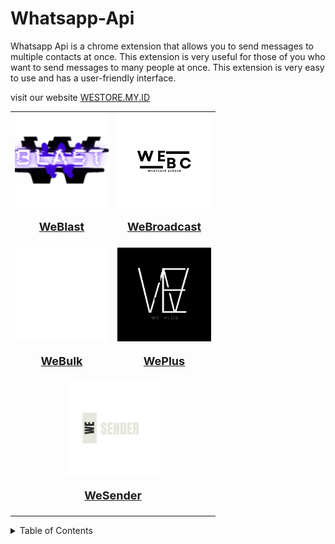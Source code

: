 # Whatsapp-Api

Whatsapp Api is a chrome extension that allows you to send messages to multiple contacts at once. This extension is very useful for those of you who want to send messages to many people at once. This extension is very easy to use and has a user-friendly interface.

visit our website [WESTORE.MY.ID](https://westore.my.id/)

<table>
  <tr>
    <td align="center" valign="middle">
        <a href="https://github.com/rezapace/Whatsapp-Api/tree/main/Weblast" target="_blank">
            <img src="https://github.com/rezapace/Whatsapp-Api/blob/main/Weblast/picture/logo/WEBLAST.png?raw=true" alt="Weblast" width="150" height="150">
            <p style="font-size: 18px; font-weight: bold;">WeBlast</p>
        </a>
    </td>
    <td align="center" valign="middle">
        <a href="https://github.com/rezapace/Whatsapp-Api/tree/main/WeBroadcast" target="_blank">
            <img src="https://github.com/rezapace/Whatsapp-Api/blob/main/WeBroadcast/picture/LOGO/weBroadcast.png?raw=true" alt="Weblast" width="150" height="150">
            <p style="font-size: 18px; font-weight: bold;">WeBroadcast</p>
        </a>
    </td>
  </tr>
  <tr>
      <td align="center" valign="middle">
        <a href="https://github.com/rezapace/Whatsapp-Api/tree/main/WeBulk" target="_blank">
            <img src="https://github.com/rezapace/Whatsapp-Api/blob/main/WeBulk/picture/LOGO/webulk%20(1).png?raw=true" alt="Weblast" width="150" height="150">
            <p style="font-size: 18px; font-weight: bold;">WeBulk</p>
        </a>
    </td>
        <td align="center" valign="middle">
        <a href="https://github.com/rezapace/Whatsapp-Api/tree/main/WePlus" target="_blank">
            <img src="https://github.com/rezapace/Whatsapp-Api/blob/main/WePlus/picture/LOGO/WEPLUS%20(2).png?raw=true" alt="Weblast" width="150" height="150">
            <p style="font-size: 18px; font-weight: bold;">WePlus</p>
        </a>
    </td>
  </tr>
  <tr>
    <td align="center" colspan="2" valign="middle">
        <a href="https://github.com/rezapace/Whatsapp-Api/tree/main/WeSender" target="_blank">
            <img src="https://github.com/rezapace/Whatsapp-Api/blob/main/WeSender/picture/LOGO/wesender%20(1).png?raw=true" alt="Weblast" width="150" height="150">
            <p style="font-size: 18px; font-weight: bold;">WeSender</p>
        </a>
    </td>
  </tr>
</table>



<!-- make it drop down -->
<details>
  <summary>Table of Contents</summary>
  
  - [Website](https://westore.my.id/)

  - [store](https://lynk.id/wetools)

#WhatsApp #WhatsAppAPI #WhatsAppBot #WhatsAppClone #WhatsAppWeb #WhatsAppAutomation #WhatsAppIntegration #WhatsAppSDK #WhatsAppLibrary #WhatsAppChat #WhatsAppMessenger #WhatsAppStatus #WhatsAppBackup #WhatsAppScript #WhatsAppEncryption #WhatsAppWebBot #WhatsAppServer #WhatsAppGroup #WhatsAppMessage #WhatsAppNotifications #WhatsAppTools #WhatsAppFramework #WhatsAppAPIWrapper #WhatsAppGateway #WhatsAppSPAM #WhatsAppCommunication #WhatsAppBroadcast #WhatsAppBridge #WhatsAppHack #WhatsAppSelenium #WhatsAppMonitor #WhatsAppWebhook #WhatsAppNodeJS #WhatsAppPython #WhatsAppPHP #WhatsAppJavaScript #WhatsAppReact #WhatsAppReactNative #WhatsAppFlutter #WhatsAppDjango #WhatsAppBotFramework #WhatsAppBotPython #WhatsAppBotJavaScript #WhatsAppBotNodeJS #WhatsAppExtensions #WhatsAppIntegrationAPI #WhatsAppScripts #WhatsAppSessions #WhatsAppDatabase #WhatsAppAuth #WhatsAppLogin #WhatsAppMedia #WhatsAppFileTransfer #WhatsAppAnalytics #WhatsAppTracking #WhatsAppData #WhatsAppSync #WhatsAppUpdater #WhatsAppBackupScript #WhatsAppSyncScript #WhatsAppMediaBot #WhatsAppGroupBot #WhatsAppMultiDevice #WhatsAppContactSync #WhatsAppProfilePicture #WhatsAppUserStatus #WhatsAppBotSetup #WhatsAppBotManager #WhatsAppDatabaseSync #WhatsAppBotNode #WhatsAppBotServer #WhatsAppUserAPI #WhatsAppProject #WhatsAppSecurity #WhatsAppPrivacy #WhatsAppChatBot #WhatsAppBusinessAPI #WhatsAppBusinessBot #WhatsAppBusinessIntegration #WhatsAppScheduler #WhatsAppSchedulerBot #WhatsAppAutoResponder #WhatsAppResponder #WhatsAppResponderBot #WhatsAppChatHistory #WhatsAppHistory #WhatsAppHistoryBackup #WhatsAppExporter #WhatsAppExporterScript #WhatsAppChatExporter #WhatsAppMediaExporter #WhatsAppCloudSync #WhatsAppCloudBackup #WhatsAppBotAssistant #WhatsAppBotSupport #WhatsAppSupportBot #WhatsAppCustomerSupport #WhatsAppHelpDesk #WhatsAppHelpBot #WhatsAppCustomerService
WhatsApp, WhatsApp Web, WhatsApp Business, WhatsApp Download, WhatsApp Messenger, WhatsApp Status, WhatsApp Video Call, WhatsApp Voice Call, WhatsApp Group Chat, WhatsApp Chat, WhatsApp Message, WhatsApp Online, WhatsApp Login, WhatsApp Sign Up, WhatsApp Account, WhatsApp Profile, WhatsApp Settings, WhatsApp Emoji, WhatsApp Sticker, WhatsApp GIF, WhatsApp File Transfer, WhatsApp Voice Message, WhatsApp Audio, WhatsApp Video, WhatsApp Image, WhatsApp Document, WhatsApp Location, WhatsApp Contact, WhatsApp Number, WhatsApp QR Code, WhatsApp Web Scan, WhatsApp Desktop, WhatsApp Laptop, WhatsApp Computer, WhatsApp Tablet, WhatsApp Mobile, WhatsApp Android, WhatsApp iOS, WhatsApp Windows, WhatsApp Mac, WhatsApp Linux, WhatsApp Ubuntu, WhatsApp Debian, WhatsApp Fedora, WhatsApp CentOS, WhatsApp RHEL, WhatsApp WhatsApp Plus, WhatsApp GB WhatsApp, WhatsApp Yo WhatsApp, WhatsApp OG WhatsApp, WhatsApp WhatsApp Prime, WhatsApp WhatsApp Pro, WhatsApp WhatsApp Gold, WhatsApp WhatsApp Diamond, WhatsApp WhatsApp Platinum, WhatsApp WhatsApp Premium, WhatsApp WhatsApp Elite, WhatsApp WhatsApp VIP, WhatsApp WhatsApp Master, WhatsApp WhatsApp Extreme, WhatsApp WhatsApp Ultimate, WhatsApp WhatsApp Pro, WhatsApp WhatsApp Turbo, WhatsApp WhatsApp Nitro, WhatsApp WhatsApp Hyper, WhatsApp WhatsApp Ultra, WhatsApp WhatsApp Max, WhatsApp WhatsApp Extreme, WhatsApp WhatsApp Pro Max, WhatsApp WhatsApp Turbo Max, WhatsApp WhatsApp Nitro Max, WhatsApp WhatsApp Hyper Max, WhatsApp WhatsApp Ultra Max, WhatsApp WhatsApp Max Pro, WhatsApp WhatsApp Pro Max Turbo, WhatsApp WhatsApp Turbo Max Nitro, WhatsApp WhatsApp Nitro Max Hyper, WhatsApp WhatsApp Hyper Max Ultra, WhatsApp WhatsApp Ultra Max Pro, WhatsApp WhatsApp Pro Max Ultra, WhatsApp WhatsApp Ultra Turbo, WhatsApp WhatsApp Turbo Ultra Nitro, WhatsApp WhatsApp Nitro Ultra Hyper, WhatsApp WhatsApp Hyper Ultra Max, WhatsApp WhatsApp Max Ultra Pro, WhatsApp WhatsApp Pro Ultra Max Turbo, WhatsApp WhatsApp Turbo Ultra Nitro Max, WhatsApp WhatsApp Nitro Ultra Hyper Max, WhatsApp WhatsApp Hyper Ultra Max Pro, WhatsApp WhatsApp Ultra Max Pro Turbo, WhatsApp WhatsApp Turbo Ultra Nitro Max Hyper, WhatsApp WhatsApp Nitro Ultra Hyper Max Pro, WhatsApp WhatsApp Hyper Ultra Max Pro Turbo, WhatsApp WhatsApp Ultra Max Pro Turbo Nitro, WhatsApp WhatsApp Turbo Ultra Nitro Max Hyper Pro, WhatsApp WhatsApp Nitro Ultra Hyper Max Pro Turbo, WhatsApp WhatsApp Hyper Ultra Max Pro Turbo Nitro, WhatsApp WhatsApp Ultra Max Pro Turbo Nitro Hyper, WhatsApp WhatsApp Turbo Ultra Nitro Max Hyper Pro Turbo, WhatsApp WhatsApp Nitro Ultra Hyper Max Pro Turbo Nitro, WhatsApp WhatsApp Hyper Ultra Max Pro Turbo Nitro Hyper, WhatsApp WhatsApp Ultra Max Pro Turbo Nitro Hyper Max, WhatsApp WhatsApp Turbo Ultra Nitro Max Hyper Pro Turbo Nitro, WhatsApp WhatsApp Nitro Ultra Hyper Max Pro Turbo Nitro Hyper, WhatsApp WhatsApp Hyper Ultra Max Pro Turbo Nitro Hyper Max, WhatsApp WhatsApp Ultra Max Pro Turbo Nitro Hyper Max Pro, WhatsApp WhatsApp Turbo Ultra Nitro Max Hyper Pro Turbo Nitro Hyper, WhatsApp WhatsApp Nitro Ultra Hyper Max Pro Turbo Nitro Hyper Max, WhatsApp WhatsApp Hyper Ultra Max Pro Turbo Nitro Hyper Max Pro, WhatsApp WhatsApp Ultra Max Pro Turbo Nitro Hyper Max Pro Turbo, WhatsApp WhatsApp Turbo Ultra Nitro Max Hyper Pro Turbo Nitro Hyper Max, WhatsApp WhatsApp Nitro Ultra Hyper Max Pro Turbo Nitro Hyper Max Pro, WhatsApp WhatsApp Hyper Ultra Max Pro Turbo Nitro Hyper Max Pro Turbo, WhatsApp WhatsApp Ultra Max Pro Turbo Nitro Hyper Max Pro Turbo Nitro, WhatsApp WhatsApp Turbo Ultra Nitro Max Hyper Pro Turbo Nitro Hyper Max Pro, WhatsApp WhatsApp Nitro Ultra Hyper Max Pro Turbo Nitro Hyper Max Pro Turbo, WhatsApp WhatsApp Hyper Ultra Max Pro Turbo Nitro Hyper Max Pro Turbo Nitro, WhatsApp WhatsApp Ultra Max Pro Turbo Nitro Hyper Max Pro Turbo Nitro Hyper, WhatsApp WhatsApp Turbo Ultra Nitro Max Hyper Pro Turbo Nitro Hyper Max Pro Turbo, WhatsApp WhatsApp Nitro Ultra Hyper Max Pro Turbo Nitro Hyper Max Pro Turbo Nitro, WhatsApp WhatsApp Hyper Ultra Max Pro Turbo Nitro Hyper Max Pro Turbo Nitro Hyper, WhatsApp WhatsApp Ultra Max Pro Turbo Nitro Hyper Max Pro Turbo Nitro Hyper Max, WhatsApp WhatsApp Turbo Ultra Nitro Max Hyper Pro Turbo Nitro Hyper Max Pro Turbo Nitro, WhatsApp WhatsApp Nitro Ultra Hyper Max Pro Turbo Nitro Hyper Max Pro Turbo Nitro Hyper, WhatsApp WhatsApp Hyper Ultra Max Pro Turbo Nitro Hyper Max Pro Turbo Nitro Hyper Max, WhatsApp WhatsApp Ultra Max Pro Turbo Nitro Hyper Max Pro Turbo Nitro Hyper Max Pro, WhatsApp WhatsApp Turbo Ultra Nitro Max Hyper Pro Turbo Nitro Hyper Max Pro Turbo Nitro Hyper, WhatsApp WhatsApp Nitro Ultra Hyper Max Pro Turbo Nitro Hyper Max Pro Turbo Nitro Hyper Max, WhatsApp WhatsApp Hyper Ultra Max Pro Turbo Nitro Hyper Max Pro Turbo Nitro Hyper Max Pro, WhatsApp WhatsApp Ultra Max Pro Turbo Nitro Hyper Max Pro Turbo Nitro Hyper Max Pro Turbo, WhatsApp WhatsApp Turbo Ultra Nitro Max Hyper Pro Turbo Nitro Hyper Max Pro Turbo Nitro Hyper Max, WhatsApp WhatsApp Nitro Ultra Hyper Max Pro Turbo Nitro Hyper Max Pro Turbo Nitro Hyper Max Pro Turbo, WhatsApp WhatsApp Hyper Ultra Max Pro Turbo Nitro Hyper Max Pro Turbo Nitro Hyper Max Pro Turbo Nitro, WhatsApp WhatsApp Ultra Max Pro Turbo Nitro Hyper Max Pro Turbo Nitro Hyper Max Pro Turbo Nitro Hyper, WhatsApp WhatsApp Turbo Ultra Nitro Max Hyper Pro Turbo Nitro Hyper Max Pro Turbo Nitro Hyper Max Pro, WhatsApp WhatsApp Nitro Ultra Hyper Max Pro Turbo Nitro Hyper Max Pro Turbo Nitro Hyper Max Pro Turbo Nitro, WhatsApp WhatsApp Hyper Ultra Max Pro Turbo Nitro Hyper Max Pro Turbo Nitro Hyper Max Pro Turbo Nitro Hyper, WhatsApp WhatsApp Ultra Max Pro Turbo Nitro Hyper Max Pro Turbo Nitro Hyper Max Pro Turbo Nitro Hyper Max, WhatsApp WhatsApp Turbo Ultra Nitro Max Hyper Pro Turbo Nitro Hyper Max Pro Turbo Nitro Hyper Max Pro Turbo Nitro, WhatsApp WhatsApp Nitro Ultra Hyper Max Pro Turbo Nitro Hyper Max Pro Turbo Nitro Hyper Max Pro Turbo Nitro Hyper, WhatsApp WhatsApp Hyper Ultra Max Pro Turbo Nitro Hyper Max Pro Turbo Nitro Hyper Max Pro Turbo Nitro Hyper Max, WhatsApp WhatsApp Ultra Max Pro Turbo Nitro Hyper Max Pro Turbo Nitro Hyper Max Pro Turbo Nitro Hyper Max Pro, WhatsApp WhatsApp Turbo Ultra Nitro Max Hyper Pro Turbo Nitro Hyper Max Pro Turbo Nitro Hyper Max Pro Turbo Nitro Hyper, WhatsApp WhatsApp Nitro Ultra Hyper Max Pro Turbo Nitro Hyper Max Pro Turbo Nitro Hyper Max Pro Turbo Nitro Hyper Max, WhatsApp WhatsApp Hyper Ultra Max Pro Turbo Nitro Hyper Max Pro Turbo Nitro Hyper Max Pro Turbo Nitro Hyper Max Pro, WhatsApp WhatsApp Ultra Max Pro Turbo Nitro Hyper Max Pro Turbo Nitro Hyper Max Pro Turbo Nitro Hyper Max Pro Turbo, WhatsApp WhatsApp Turbo Ultra Nitro Max Hyper Pro Turbo Nitro Hyper Max Pro Turbo Nitro Hyper Max Pro Turbo Nitro Hyper Max, WhatsApp WhatsApp Nitro Ultra Hyper Max Pro Turbo Nitro Hyper Max Pro Turbo Nitro Hyper Max Pro Turbo Nitro Hyper Max Pro, WhatsApp WhatsApp Hyper Ultra Max Pro Turbo Nitro Hyper Max Pro Turbo Nitro Hyper Max Pro Turbo Nitro Hyper Max Pro Turbo, WhatsApp WhatsApp Ultra Max Pro Turbo Nitro Hyper Max Pro Turbo Nitro Hyper Max Pro Turbo Nitro Hyper Max Pro Turbo Nitro, WhatsApp WhatsApp Turbo Ultra Nitro Max Hyper Pro Turbo Nitro Hyper Max Pro Turbo Nitro Hyper Max Pro Turbo Nitro Hyper Max, WhatsApp WhatsApp Nitro Ultra Hyper Max Pro Turbo Nitro Hyper Max Pro Turbo Nitro Hyper Max Pro Turbo Nitro Hyper Max Pro, WhatsApp WhatsApp Hyper Ultra Max Pro Turbo Nitro Hyper Max Pro Turbo Nitro Hyper Max Pro Turbo Nitro Hyper Max Pro Turbo, WhatsApp WhatsApp Ultra Max Pro Turbo Nitro Hyper Max Pro Turbo Nitro Hyper Max Pro Turbo Nitro Hyper Max Pro Turbo Nitro Hyper, WhatsApp WhatsApp Turbo Ultra Nitro Max Hyper Pro Turbo Nitro Hyper Max Pro Turbo Nitro Hyper Max Pro Turbo Nitro Hyper Max Pro, WhatsApp WhatsApp Nitro Ultra Hyper Max Pro Turbo Nitro Hyper Max Pro Turbo Nitro Hyper Max Pro Turbo Nitro Hyper Max Pro Turbo, WhatsApp WhatsApp Hyper Ultra Max Pro Turbo Nitro Hyper Max Pro Turbo Nitro Hyper Max Pro Turbo Nitro Hyper Max Pro Turbo Nitro, WhatsApp WhatsApp Ultra Max Pro Turbo Nitro Hyper Max Pro Turbo Nitro Hyper Max Pro Turbo Nitro Hyper Max Pro Turbo Nitro Hyper Max, WhatsApp WhatsApp Turbo Ultra Nitro Max Hyper Pro Turbo Nitro Hyper Max Pro Turbo Nitro Hyper Max Pro Turbo Nitro Hyper Max Pro Turbo Nitro, WhatsApp WhatsApp Nitro Ultra Hyper Max Pro Turbo Nitro Hyper Max Pro Turbo Nitro Hyper Max Pro Turbo Nitro Hyper Max Pro Turbo Nitro Hyper, WhatsApp WhatsApp Hyper Ultra Max Pro Turbo Nitro Hyper Max Pro Turbo Nitro Hyper Max Pro Turbo Nitro Hyper Max Pro Turbo Nitro Hyper Max, WhatsApp WhatsApp Ultra Max Pro Turbo Nitro Hyper Max Pro Turbo Nitro Hyper Max Pro Turbo Nitro Hyper Max Pro Turbo Nitro Hyper Max Pro, WhatsApp WhatsApp Turbo Ultra Nitro Max Hyper Pro Turbo Nitro Hyper Max Pro Turbo Nitro Hyper Max Pro Turbo Nitro Hyper Max Pro Turbo Nitro Hyper, WhatsApp WhatsApp Nitro Ultra Hyper Max Pro Turbo Nitro Hyper Max Pro Turbo Nitro Hyper Max Pro Turbo Nitro Hyper Max Pro Turbo Nitro Hyper Max, WhatsApp WhatsApp Hyper Ultra Max Pro Turbo Nitro Hyper Max Pro Turbo Nitro Hyper Max Pro Turbo Nitro Hyper Max Pro Turbo Nitro Hyper Max Pro, WhatsApp WhatsApp Ultra Max Pro Turbo Nitro Hyper Max Pro Turbo Nitro Hyper Max Pro Turbo Nitro Hyper Max Pro Turbo Nitro Hyper Max Pro Turbo Nitro, WhatsApp WhatsApp Turbo Ultra Nitro Max Hyper Pro Turbo Nitro Hyper Max Pro Turbo Nitro Hyper Max Pro Turbo Nitro Hyper Max Pro Turbo Nitro Hyper Max, WhatsApp WhatsApp Nitro Ultra Hyper Max Pro Turbo Nitro Hyper Max Pro Turbo Nitro Hyper Max Pro Turbo Nitro Hyper Max Pro Turbo Nitro Hyper Max Pro, WhatsApp WhatsApp Hyper Ultra Max Pro Turbo Nitro Hyper Max Pro Turbo Nitro Hyper Max Pro Turbo Nitro Hyper Max Pro Turbo Nitro Hyper Max Pro Turbo, WhatsApp WhatsApp Ultra Max Pro Turbo Nitro Hyper Max Pro Turbo Nitro Hyper Max Pro Turbo Nitro Hyper Max Pro Turbo Nitro Hyper Max Pro

</details>